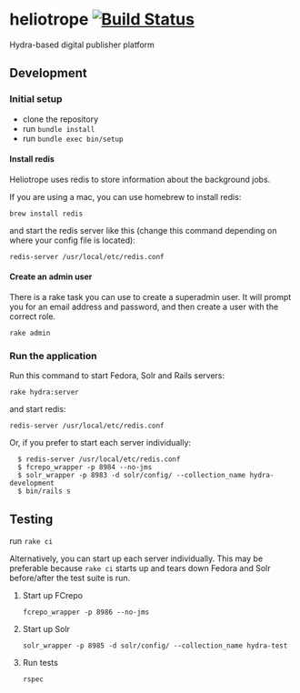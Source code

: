 # heliotrope [![Build Status](https://travis-ci.org/curationexperts/heliotrope.svg?branch=master)](https://travis-ci.org/curationexperts/heliotrope)
Hydra-based digital publisher platform

## Development

### Initial setup

  * clone the repository
  * run `bundle install`
  * run `bundle exec bin/setup`

#### Install redis

Heliotrope uses redis to store information about the background jobs.

If you are using a mac, you can use homebrew to install redis:

`brew install redis`

and start the redis server like this (change this command depending on where your config file is located):

`redis-server /usr/local/etc/redis.conf`

#### Create an admin user

There is a rake task you can use to create a superadmin user.  It will prompt you for an email address and password, and then create a user with the correct role.

`rake admin`

### Run the application

Run this command to start Fedora, Solr and Rails servers:

`rake hydra:server`

and start redis:

`redis-server /usr/local/etc/redis.conf`

Or, if you prefer to start each server individually:

```
  $ redis-server /usr/local/etc/redis.conf
  $ fcrepo_wrapper -p 8984 --no-jms
  $ solr_wrapper -p 8983 -d solr/config/ --collection_name hydra-development
  $ bin/rails s
```

## Testing

run `rake ci`

Alternatively, you can start up each server individually.  This may be preferable because `rake ci` starts up and tears down Fedora and Solr before/after the test suite is run.

1. Start up FCrepo

   `fcrepo_wrapper -p 8986 --no-jms`
1. Start up Solr

   `solr_wrapper -p 8985 -d solr/config/ --collection_name hydra-test`
1. Run tests

   `rspec`
